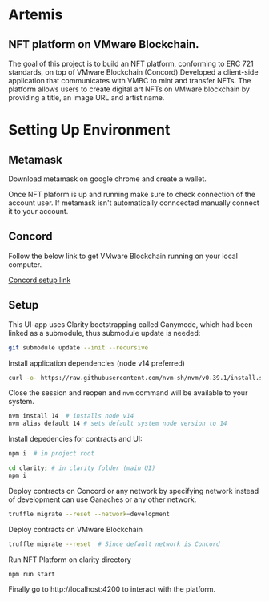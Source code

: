 # Artemis

## NFT platform on VMware Blockchain.
The goal of this project is to build an NFT platform, conforming to ERC 721 standards, on top of VMware Blockchain (Concord).Developed a client-side application that communicates with VMBC to mint and transfer NFTs. The platform allows users to create digital art NFTs on VMware blockchain by providing a title, an image URL and artist name.

# Setting Up Environment

## Metamask
Download metamask on google chrome and create a wallet. 

Once NFT plaform is up and running make sure to check connection of the account user. If metamask isn't automatically conncected manually connect it to your account. 

## Concord

Follow the below link to get VMware Blockchain running on your local computer.

[Concord setup link](https://confluence.eng.vmware.com/pages/viewpage.action?spaceKey=BLOC&title=Eth+Onboarding)

## Setup

This UI-app uses Clarity bootstrapping called Ganymede, which had been linked as a submodule, thus submodule update is needed:

```bash
git submodule update --init --recursive
```

Install application dependencies (node v14 preferred)

```bash
curl -o- https://raw.githubusercontent.com/nvm-sh/nvm/v0.39.1/install.sh | bash
```

Close the session and reopen and `nvm` command will be available to your system.

```bash
nvm install 14  # installs node v14
nvm alias default 14 # sets default system node version to 14
```

Install depedencies for contracts and UI:

```bash
npm i  # in project root

cd clarity; # in clarity folder (main UI)
npm i
```

Deploy contracts on Concord or any network by specifying network instead of development can use Ganaches or any other network.
```bash
truffle migrate --reset --network=development
```

Deploy contracts on VMware Blockchain
```bash
truffle migrate --reset  # Since default network is Concord
```
Run NFT Platform on clarity directory
```bash
npm run start
```

Finally go to http://localhost:4200 to interact with the platform. 
